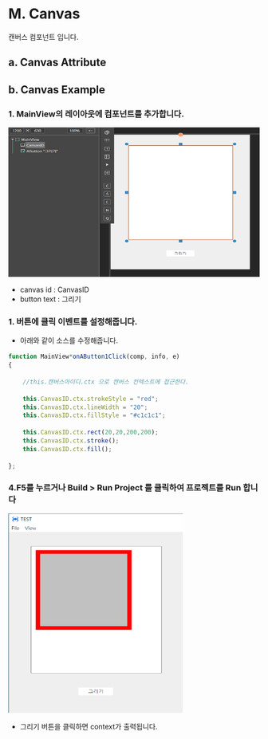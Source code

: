 
#  M. Canvas
캔버스 컴포넌트 입니다.
## a. Canvas Attribute

## b. Canvas Example

### 1. MainView의 레이아웃에 컴포넌트를 추가합니다.<br>


 <img src="./img/canvas1.png" height="300px" width="550px">

 * canvas id : CanvasID<br>
 * button text : 그리기<br>
 
### 1. 버튼에 클릭 이벤트를 설정해줍니다.<br>
 * 아래와 같이 소스를 수정해줍니다.
```javascript
function MainView*onAButton1Click(comp, info, e)
{

    //this.캔버스아이디.ctx 으로 캔버스 컨텍스트에 접근한다.

	this.CanvasID.ctx.strokeStyle = "red";
	this.CanvasID.ctx.lineWidth = "20";
	this.CanvasID.ctx.fillStyle = "#c1c1c1";
	
	this.CanvasID.ctx.rect(20,20,200,200);
	this.CanvasID.ctx.stroke();
	this.CanvasID.ctx.fill();

};
```


### 4.F5를 누르거나 Build > Run Project 를 클릭하여 프로젝트를 Run 합니다
 <img src="./img/canvas2.png" height="400px" width="350px">

* 그리기 버튼을 클릭하면 context가 출력됩니다.